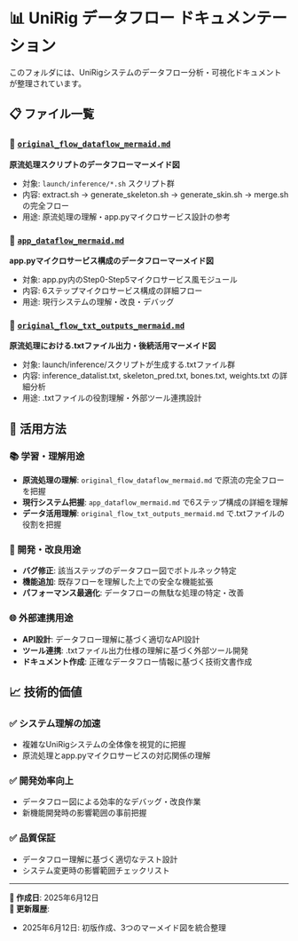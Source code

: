 # 📊 UniRig データフロー ドキュメンテーション

このフォルダには、UniRigシステムのデータフロー分析・可視化ドキュメントが整理されています。

## 📋 ファイル一覧

### 🔸 [`original_flow_dataflow_mermaid.md`](./original_flow_dataflow_mermaid.md)
**原流処理スクリプトのデータフローマーメイド図**
- 対象: `launch/inference/*.sh` スクリプト群
- 内容: extract.sh → generate_skeleton.sh → generate_skin.sh → merge.sh の完全フロー
- 用途: 原流処理の理解・app.pyマイクロサービス設計の参考

### 🔸 [`app_dataflow_mermaid.md`](./app_dataflow_mermaid.md)
**app.pyマイクロサービス構成のデータフローマーメイド図**
- 対象: app.py内のStep0-Step5マイクロサービス風モジュール
- 内容: 6ステップマイクロサービス構成の詳細フロー
- 用途: 現行システムの理解・改良・デバッグ

### 🔸 [`original_flow_txt_outputs_mermaid.md`](./original_flow_txt_outputs_mermaid.md)
**原流処理における.txtファイル出力・後続活用マーメイド図**
- 対象: launch/inference/スクリプトが生成する.txtファイル群
- 内容: inference_datalist.txt, skeleton_pred.txt, bones.txt, weights.txt の詳細分析
- 用途: .txtファイルの役割理解・外部ツール連携設計

## 🎯 活用方法

### 📚 学習・理解用途
- **原流処理の理解**: `original_flow_dataflow_mermaid.md` で原流の完全フローを把握
- **現行システム把握**: `app_dataflow_mermaid.md` で6ステップ構成の詳細を理解
- **データ活用理解**: `original_flow_txt_outputs_mermaid.md` で.txtファイルの役割を把握

### 🔧 開発・改良用途
- **バグ修正**: 該当ステップのデータフロー図でボトルネック特定
- **機能追加**: 既存フローを理解した上での安全な機能拡張
- **パフォーマンス最適化**: データフローの無駄な処理の特定・改善

### 🌐 外部連携用途
- **API設計**: データフロー理解に基づく適切なAPI設計
- **ツール連携**: .txtファイル出力仕様の理解に基づく外部ツール開発
- **ドキュメント作成**: 正確なデータフロー情報に基づく技術文書作成

## 📈 技術的価値

### ✅ **システム理解の加速**
- 複雑なUniRigシステムの全体像を視覚的に把握
- 原流処理とapp.pyマイクロサービスの対応関係の理解

### ✅ **開発効率向上**
- データフロー図による効率的なデバッグ・改良作業
- 新機能開発時の影響範囲の事前把握

### ✅ **品質保証**
- データフロー理解に基づく適切なテスト設計
- システム変更時の影響範囲チェックリスト

---

**📝 作成日**: 2025年6月12日  
**📝 更新履歴**: 
- 2025年6月12日: 初版作成、3つのマーメイド図を統合整理
